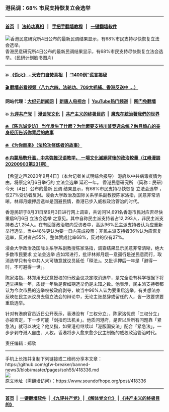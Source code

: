 ### 港民调：68% 市民支持恢复立会选举
------------------------

#### [首页](https://github.com/gfw-breaker/banned-news3/blob/master/README.md) &nbsp;&nbsp;|&nbsp;&nbsp; [法轮功真相](https://github.com/begood0513/basic/blob/master/README.md)  &nbsp;&nbsp;|&nbsp;&nbsp; [手把手翻墙教程](https://github.com/gfw-breaker/guides/wiki)  &nbsp;&nbsp;|&nbsp;&nbsp; [一键翻墙软件](https://github.com/gfw-breaker/nogfw/blob/master/README.md)  



<div><img alt="香港民意研究所4日公布的最新民调结果显示，有68%市民支持尽快恢复立法会选举。" src="https://img.soundofhope.org/2020-09/election-1599238112914.png"/>
<br/><figcaption class="caption">
 香港民意研究所4日公布的最新民调结果显示，有68%市民支持尽快恢复立法会选举。（民研计划脸书图片）
</figcaption></div><hr/>

#### 💥 [《伪火》 - 天安门自焚真相 ](http://141.164.51.119:10000/videos/blog/weihuo.html)&nbsp; |&nbsp; [“1400例”谎言揭秘  ](http://141.164.51.119:10000/videos/blog/jiexi1400.html)

#### [ 🎬  翻墙必看视频（八九六四、法轮功、709大抓捕、香港反送中 ...）](https://github.com/gfw-breaker/links/blob/master/banned.md)

#### 网站代理：[大纪元新闻网](http://167.172.10.89:10080/gb/) &nbsp;|&nbsp; [新唐人电视台](http://167.172.10.89:8808/gb/)  &nbsp;|&nbsp; [YouTube热门频道](http://158.247.203.241/youtube.html) &nbsp;|&nbsp; [网门免翻墙](http://158.247.203.241:11000/show.aspx?name=ogHome)

#### 💥 [九评共产党](http://141.164.51.119:10000/videos/res/jiuping/)&nbsp; |&nbsp; [漫谈党文化](http://141.164.51.119:10000/videos/res/mtdwh/)&nbsp; |&nbsp; [共产主义的终极目的](http://141.164.51.119:10000/videos/res/zjmd/)&nbsp; |&nbsp; [魔鬼在統治著我們的世界](http://141.164.51.119:10000/videos/res/TheSpecter/)  

#### [ 🔥  【陈光诚专访】 当年发生了什麽？为什麽要支持川普竞选总统？触目惊心的亲身经历告诉你背后的故事](http://141.164.51.119:10000/videos/news/cgc02.html)

#### [ 🔥  《为你而来》（法轮功修炼者的故事）](http://141.164.51.119:10000/videos/news/ComingForYou.html)

#### [ 🔥  内蒙局勢升溫，中共強推汉语教学， 一場文化滅絕背後的政治較量（江峰漫談20200903第231期）](http://141.164.51.119:10000/videos/news/jf03.html)

<div><div class="Content__Wrapper sc-1bvya0-0 grZQxZ">
 <p class="meta-top">
  <span class="meta">
   【希望之声2020年9月4日】（本台记者关式明综合报导）
  </span>
  港府以中共病毒疫情为由，将原定9月6日举行的
  <ok href="/term/126511">
   立法会选举
  </ok>
  延迟一年。
  <ok href="/term/202675">
   香港民意研究所
  </ok>
  （简称：民研）今天（4日）公布的最新
  <ok href="/term/1483">
   民调
  </ok>
  结果显示，有68%市民支持尽快恢复
  <ok href="/term/126511">
   立法会选举
  </ok>
  ，仅27%受访者反对。浸会大学政治及国际关系学系副教授陈家洛指，民意非常清晰，林郑月娥押后选举是回避民情，香港已步入威权政治管治的时代。
 </p>
 <p>
  香港民研于8月31日至9月3日进行网上调查，共访问14,691名香港市民对‪应否尽快重启9月6日
  <ok href="/term/126511">
   立法会选举
  </ok>
  之意见‬。其中自称民主派支持者占12,293人，非民主派支持者占1,254人。在有回答政治取向受访者中，高达96%民主派支持者认为应重新举行选举，当中48%更认为要一日内完成投票；非民主派支持者36%认为应恢复选举，反对者占55%。整体赞成比率68%，反对的仅有27%。
 </p>
 <div class="AD_Embed__Wrap-sc-1xslmin-0 igMuqX module desktop">
  <div>
  </div>
 </div>
 <p>
  浸会大学政治及国际关系学系副教授陈家洛指，调查结果显示民意非常清晰，绝大多数市民要求
  <ok href="/term/126511">
   立法会选举
  </ok>
  应如常进行，批评林郑月娥一意孤行是逆民意而行，取消选举只有令中共人大可随意就议员延任「释法」。又批评押后一年是「避得一时，不可避得一世」。
 </p>
 <p>
  陈家洛指，林郑用无民意授权的行政会议决定取消选举，是完全没有科学根据下将选举押后一年，质疑一年后是否如期选举仍是未知之数。他表示，民主派支持者都认为今次市民的选举权被政府剥夺，故当中96%人认为要重启选举，有关想法亦反映在民主派议员去留立法会的辩论中，无论主张总辞或留任的人，皆一致要求要重启选举。
 </p>
 <p>
  针对有港府官员近日公开表示，香港没有「三权分立」，陈家洛忧虑「三权分立」亦被否定，下一步可能「剑指司法机关」。他质问港府，是否以后所有问题靠「紧急法」就可以决定？他又指，如果港府继续以「港版国安法」配合「紧急法」，一步步剥夺港人自由、人权，香港将步入愈来愈少民主制衡的威权政治管治时代。
 </p>
 <p class="meta-btm">
  责任编辑：郑欣
 </p>
</div>
</div>
<hr/>
手机上长按并复制下列链接或二维码分享本文章：<br/>
https://github.com/gfw-breaker/banned-news3/blob/master/pages/soh55/418336.md <br/>
<a href='https://github.com/gfw-breaker/banned-news3/blob/master/pages/soh55/418336.md'><img src='https://github.com/gfw-breaker/banned-news3/blob/master/pages/soh55/418336.md.png'/></a> <br/>
原文地址（需翻墙访问）：https://www.soundofhope.org/post/418336


------------------------
#### [首页](https://github.com/gfw-breaker/banned-news3/blob/master/README.md) &nbsp;|&nbsp; [一键翻墙软件](https://github.com/gfw-breaker/nogfw/blob/master/README.md) &nbsp;| [《九评共产党》](https://github.com/gfw-breaker/9ping.md/blob/master/README.md#九评之一评共产党是什么) | [《解体党文化》](https://github.com/gfw-breaker/jtdwh.md/blob/master/README.md) | [《共产主义的终极目的》](https://github.com/gfw-breaker/gczydzjmd.md/blob/master/README.md)


<img src='http://gfw-breaker.win/banned-news3/pages/soh55/418336.md' width='0px' height='0px'/>
